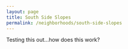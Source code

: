 ```yaml
---
layout: page
title: South Side Slopes
permalink: /neighborhoods/south-side-slopes
---
```


Testing this out...how does this work?